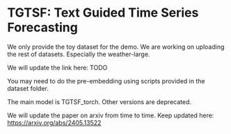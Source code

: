 # TGTSF: Text Guided Time Series Forecasting

We only provide the toy dataset for the demo. We are working on uploading the rest of datasets. Especially the weather-large. 

We will update the link here: TODO

You may need to do the pre-embedding using scripts provided in the dataset folder. 

The main model is TGTSF_torch. Other versions are deprecated. 

We will update the paper on arxiv from time to time. Keep updated here: https://arxiv.org/abs/2405.13522
